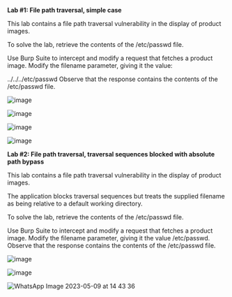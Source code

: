 **Lab #1: File path traversal, simple case**

This lab contains a file path traversal vulnerability in the display of product images.

To solve the lab, retrieve the contents of the /etc/passwd file.

Use Burp Suite to intercept and modify a request that fetches a product image.
Modify the filename parameter, giving it the value:

../../../etc/passwd
Observe that the response contains the contents of the /etc/passwd file.

![image](https://github.com/SURYASNAIR1/PortSwigger/assets/123303806/c326b0ec-4372-493e-a951-02182d553c63)

![image](https://github.com/SURYASNAIR1/PortSwigger/assets/123303806/9cc0b252-494d-48a6-af75-584c3a052732)

![image](https://github.com/SURYASNAIR1/PortSwigger/assets/123303806/82dcf6a3-23fd-42c6-84be-01f396921186)

![image](https://github.com/SURYASNAIR1/PortSwigger/assets/123303806/adfe9a3e-4e4c-49c0-a8bf-770304d0eeac)

**Lab #2: File path traversal, traversal sequences blocked with absolute path bypass**

This lab contains a file path traversal vulnerability in the display of product images.

The application blocks traversal sequences but treats the supplied filename as being relative to a default working directory.

To solve the lab, retrieve the contents of the /etc/passwd file.

Use Burp Suite to intercept and modify a request that fetches a product image.
Modify the filename parameter, giving it the value /etc/passwd.
Observe that the response contains the contents of the /etc/passwd file.

![image](https://github.com/SURYASNAIR1/PortSwigger/assets/123303806/7bccde60-ec2c-4fc7-9ba8-ef33194713be)

![image](https://github.com/SURYASNAIR1/PortSwigger/assets/123303806/228818ba-93cb-4a4f-8022-cc1aef434e96)

![WhatsApp Image 2023-05-09 at 14 43 36](https://github.com/SURYASNAIR1/PortSwigger/assets/123303806/0102fbcf-cdd2-4160-a1bd-184c047a9526)
